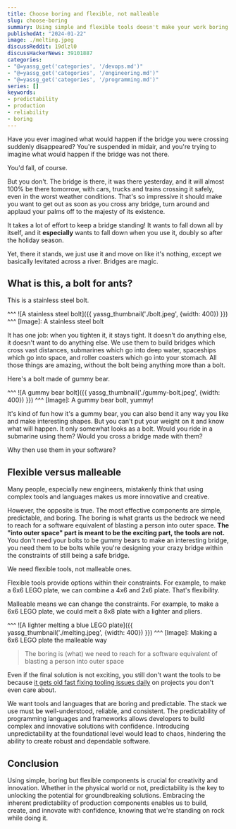 ```yaml
---
title: Choose boring and flexible, not malleable
slug: choose-boring
summary: Using simple and flexible tools doesn't make your work boring. In fact, it can lead to more exciting results.
publishedAt: "2024-01-22"
image: ./melting.jpeg
discussReddit: 19dlzl0
discussHackerNews: 39101887
categories:
- "@=yassg_get('categories', '/devops.md')"
- "@=yassg_get('categories', '/engineering.md')"
- "@=yassg_get('categories', '/programming.md')"
series: []
keywords:
- predictability
- production
- reliability
- boring
---
```


Have you ever imagined what would happen if the bridge you were crossing suddenly disappeared?
You're suspended in midair, and you're trying to imagine what would happen if the bridge was not there.

You'd fall, of course.

But you don't. The bridge is there, it was there yesterday, and it will almost 100% be there tomorrow, with cars, trucks and trains crossing it safely, even in the worst weather conditions. 
That's so impressive it should make you want to get out as soon as you cross any bridge, turn around and applaud your palms off to the majesty of its existence.

It takes a lot of effort to keep a bridge standing!
It wants to fall down all by itself, and it **especially** wants to fall down when you use it, doubly so after the holiday season. 

Yet, there it stands, we just use it and move on like it's nothing, except we basically levitated across a river. Bridges are magic.

## What is this, a bolt for ants?

This is a stainless steel bolt.

^^^
![A stainless steel bolt]({{ yassg_thumbnail('./bolt.jpeg', {width: 400}) }})
^^^ [Image]: A stainless steel bolt

It has one job: when you tighten it, it stays tight. It doesn't do anything else, it doesn't want to do anything else.
We use them to build bridges which cross vast distances, submarines which go into deep water, spaceships which go into space, and roller coasters which go into your stomach.
All those things are amazing, without the bolt being anything more than a bolt.

Here's a bolt made of gummy bear.

^^^
![A gummy bear bolt]({{ yassg_thumbnail('./gummy-bolt.jpeg', {width: 400}) }})
^^^ [Image]: A gummy bear bolt, yummy!

It's kind of fun how it's a gummy bear, you can also bend it any way you like and make interesting shapes. But you can't put your weight on it and know what will happen. It only somewhat looks as a bolt.
Would you ride in a submarine using them? Would you cross a bridge made with them?

Why then use them in your software?

## Flexible versus malleable

Many people, especially new engineers, mistakenly think that using complex tools and languages makes us more innovative and creative.

However, the opposite is true. The most effective components are simple, predictable, and boring. The boring is what grants us the bedrock we need to reach for a software equivalent of blasting a person into outer space. **The "into outer space" part is meant to be the exciting part, the tools are not.** You don't need your bolts to be gummy bears to make an interesting bridge, you need them to be bolts while you're designing your crazy bridge within the constraints of still being a safe bridge.

We need flexible tools, not malleable ones.

Flexible tools provide options within their constraints. For example, to make a 6x6 LEGO plate, we can combine a 4x6 and 2x6 plate. That's flexibility.

Malleable means we can change the constraints. For example, to make a 6x6 LEGO plate, we could melt a 8x8 plate with a lighter and pliers.

^^^
![A lighter melting a blue LEGO plate]({{ yassg_thumbnail('./melting.jpeg', {width: 400}) }})
^^^ [Image]: Making a 6x6 LEGO plate the malleable way

> The boring is (what) we need to reach for a software equivalent of blasting a person into outer space

Even if the final solution is not exciting, you still don't want the tools to be because [it gets old fast fixing tooling issues daily](http://www.sarahmei.com/blog/2013/11/11/why-you-should-never-use-mongodb/comment-page-1/) on projects you don't even care about.

We want tools and languages that are boring and predictable. The stack we use must be well-understood, reliable, and consistent. The predictability of programming languages and frameworks allows developers to build complex and innovative solutions with confidence. Introducing unpredictability at the foundational level would lead to chaos, hindering the ability to create robust and dependable software.

## Conclusion

Using simple, boring but flexible components is crucial for creativity and innovation. Whether in the physical world or not, predictability is the key to unlocking the potential for groundbreaking solutions. Embracing the inherent predictability of production components enables us to build, create, and innovate with confidence, knowing that we're standing on rock while doing it.
